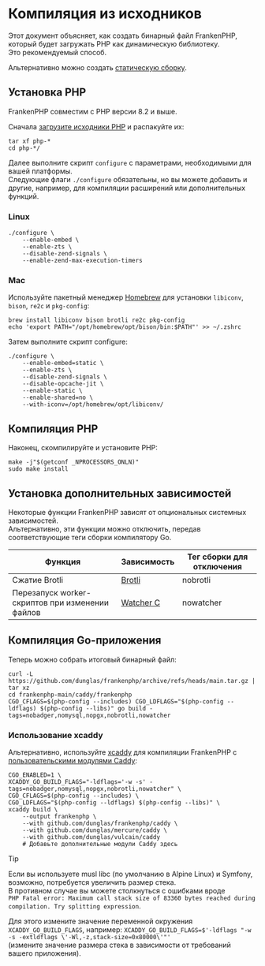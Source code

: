 # Компиляция из исходников

Этот документ объясняет, как создать бинарный файл FrankenPHP, который будет загружать PHP как динамическую библиотеку.  
Это рекомендуемый способ.

Альтернативно можно создать [статическую сборку](static.md).

## Установка PHP

FrankenPHP совместим с PHP версии 8.2 и выше.

Сначала [загрузите исходники PHP](https://www.php.net/downloads.php) и распакуйте их:

```console
tar xf php-*
cd php-*/
```

Далее выполните скрипт `configure` с параметрами, необходимыми для вашей платформы.  
Следующие флаги `./configure` обязательны, но вы можете добавить и другие, например, для компиляции расширений или дополнительных функций.

### Linux

```console
./configure \
    --enable-embed \
    --enable-zts \
    --disable-zend-signals \
    --enable-zend-max-execution-timers
```

### Mac

Используйте пакетный менеджер [Homebrew](https://brew.sh/) для установки
`libiconv`, `bison`, `re2c` и `pkg-config`:

```console
brew install libiconv bison brotli re2c pkg-config
echo 'export PATH="/opt/homebrew/opt/bison/bin:$PATH"' >> ~/.zshrc
```

Затем выполните скрипт configure:

```console
./configure \
    --enable-embed=static \
    --enable-zts \
    --disable-zend-signals \
    --disable-opcache-jit \
    --enable-static \
    --enable-shared=no \
    --with-iconv=/opt/homebrew/opt/libiconv/
```

## Компиляция PHP

Наконец, скомпилируйте и установите PHP:

```console
make -j"$(getconf _NPROCESSORS_ONLN)"
sudo make install
```

## Установка дополнительных зависимостей

Некоторые функции FrankenPHP зависят от опциональных системных зависимостей.  
Альтернативно, эти функции можно отключить, передав соответствующие теги сборки компилятору Go.

| Функция                                         | Зависимость                                                           | Тег сборки для отключения |
| ----------------------------------------------- | --------------------------------------------------------------------- | ------------------------- |
| Сжатие Brotli                                   | [Brotli](https://github.com/google/brotli)                            | nobrotli                  |
| Перезапуск worker-скриптов при изменении файлов | [Watcher C](https://github.com/e-dant/watcher/tree/release/watcher-c) | nowatcher                 |

## Компиляция Go-приложения

Теперь можно собрать итоговый бинарный файл:

```console
curl -L https://github.com/dunglas/frankenphp/archive/refs/heads/main.tar.gz | tar xz
cd frankenphp-main/caddy/frankenphp
CGO_CFLAGS=$(php-config --includes) CGO_LDFLAGS="$(php-config --ldflags) $(php-config --libs)" go build -tags=nobadger,nomysql,nopgx,nobrotli,nowatcher
```

### Использование xcaddy

Альтернативно, используйте [xcaddy](https://github.com/caddyserver/xcaddy) для компиляции FrankenPHP с [пользовательскими модулями Caddy](https://caddyserver.com/docs/modules/):

```console
CGO_ENABLED=1 \
XCADDY_GO_BUILD_FLAGS="-ldflags='-w -s' -tags=nobadger,nomysql,nopgx,nobrotli,nowatcher" \
CGO_CFLAGS=$(php-config --includes) \
CGO_LDFLAGS="$(php-config --ldflags) $(php-config --libs)" \
xcaddy build \
    --output frankenphp \
    --with github.com/dunglas/frankenphp/caddy \
    --with github.com/dunglas/mercure/caddy \
    --with github.com/dunglas/vulcain/caddy
    # Добавьте дополнительные модули Caddy здесь
```

> [!TIP]
>
> Если вы используете musl libc (по умолчанию в Alpine Linux) и Symfony,  
> возможно, потребуется увеличить размер стека.  
> В противном случае вы можете столкнуться с ошибками вроде  
> `PHP Fatal error: Maximum call stack size of 83360 bytes reached during compilation. Try splitting expression`.
>
> Для этого измените значение переменной окружения `XCADDY_GO_BUILD_FLAGS`, например:
> `XCADDY_GO_BUILD_FLAGS=$'-ldflags "-w -s -extldflags \'-Wl,-z,stack-size=0x80000\'"'`  
> (измените значение размера стека в зависимости от требований вашего приложения).

